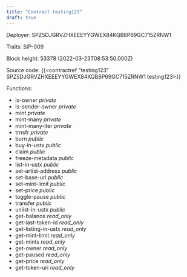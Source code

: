 ```yaml
---
title: "Contract testing123"
draft: true
---
```

Deployer: SPZ5DJGRVZHXEEEYYGWEX84KQB8P69GC715ZRNW1

Traits:
SIP-009 



Block height: 53378 (2022-03-23T08:53:50.000Z)

Source code: {{<contractref "testing123" SPZ5DJGRVZHXEEEYYGWEX84KQB8P69GC715ZRNW1 testing123>}}

Functions:

* is-owner _private_
* is-sender-owner _private_
* mint _private_
* mint-many _private_
* mint-many-iter _private_
* trnsfr _private_
* burn _public_
* buy-in-ustx _public_
* claim _public_
* freeze-metadata _public_
* list-in-ustx _public_
* set-artist-address _public_
* set-base-uri _public_
* set-mint-limit _public_
* set-price _public_
* toggle-pause _public_
* transfer _public_
* unlist-in-ustx _public_
* get-balance _read_only_
* get-last-token-id _read_only_
* get-listing-in-ustx _read_only_
* get-mint-limit _read_only_
* get-mints _read_only_
* get-owner _read_only_
* get-paused _read_only_
* get-price _read_only_
* get-token-uri _read_only_
